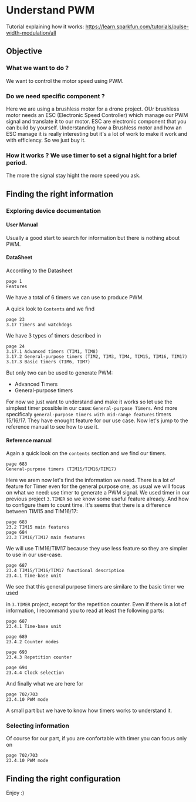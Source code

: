 # Understand PWM
Tutorial explaining how it works:
https://learn.sparkfun.com/tutorials/pulse-width-modulation/all


## Objective
###	What we want to do ?
We want to control the motor speed using PWM.

### Do we need specific component ?
Here we are using a brushless motor for a drone project.
OUr brushless motor needs an ESC (Electronic Speed Controller) which manage 
our PWM signal and translate it to our motor.
ESC are electronic component that you can build by yourself.
Understanding how a Brushless motor and how an ESC manage it is really 
interesting but it's a lot of work to make it work and with efficiency.
So we just buy it.


### How it works ?  We use timer to set a signal hight for a brief period.
The more the signal stay hight the more speed you ask.

## Finding the right information
### Exploring device documentation
#### User Manual
Usually a good start to search for information but there is nothing about PWM.

#### DataSheet
According to the Datasheet

	page 1
	Features

We have a total of 6 timers we can use to produce PWM.

A quick look to `Contents` and we find

	page 23
	3.17 Timers and watchdogs

We have 3 types of timers described in 

	page 24
	3.17.1 Advanced timers (TIM1, TIM8)
	3.17.2 General-purpose timers (TIM2, TIM3, TIM4, TIM15, TIM16, TIM17)
	3.17.3 Basic timers (TIM6, TIM7)

But only two can be used to generate PWM:

- Advanced Timers
- General-purpose timers

For now we just want to understand and make it works so let use the simplest 
timer possible in our case: `General-purpose Timers`.
And more specificaly `general-purpose timers with mid-range features` 
timers 15/16/17. They have enought feature for our use case.
Now let's jump to the reference manual to see how to use it.

#### Reference manual
Again a quick look on the `contents` section and we find our timers.

	page 683
	General-purpose timers (TIM15/TIM16/TIM17)

Here we arem now let's find the information we need.
There is a lot of feature for Timer even for the general purpose one, as usual 
we will focus on what we need: use timer to generate a PWM signal.
We used timer in our previous project `3.TIMER` so we know some 
useful feature already. And how to configure them to count time.
It's seems that there is a difference between TIM15 and TIM16/17:

	page 683
	23.2 TIM15 main features
	page 684
	23.3 TIM16/TIM17 main features

We will use TIM16/TIM17 because they use less feature so they are simpler to 
use in our use-case.

	page 687
	23.4 TIM15/TIM16/TIM17 functional description
	23.4.1 Time-base unit

We see that this general purpose timers are similare to the basic timer we used

 in `3.TIMER` project, except for the repetition counter.
 Even if there is a lot of information, I recommand you to read at least the 
 following parts:

	page 687
	23.4.1 Time-base unit
	
	page 689
	23.4.2 Counter modes

	page 693
	23.4.3 Repetition counter

	page 694
	23.4.4 Clock selection

And finally what we are here for

	page 702/703
	23.4.10 PWM mode

A small part but we have to know how timers works to understand it.

### Selecting information
Of course for our part, if you are confortable with timer you can focus only on

	page 702/703
	23.4.10 PWM mode

## Finding the right configuration

Enjoy :)

